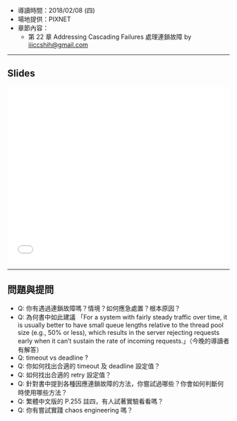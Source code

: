 
* 導讀時間：2018/02/08 (四)
* 場地提供：PIXNET
* 章節內容：
    * 第 22 章 Addressing Cascading Failures 處理連鎖故障 by <ccshih>iiiccshih@gmail.com



---
## Slides

<embed src="/pdf/SRE_CH22.pdf" type="application/pdf" width="100%" height="400px" />



---
## 問題與提問

* Q: 你有遇過連鎖故障嗎？情境？如何應急處置？根本原因？
* Q: 為何書中如此建議 「For a system with fairly steady traffic over time, it is usually better to have small queue lengths relative to the thread pool size (e.g., 50% or less), which results in the server rejecting requests early when it can’t sustain the rate of incoming requests.」（今晚的導讀者有解答）
* Q: timeout vs deadline ?
* Q: 你如何找出合適的 timeout 及 deadline 設定值？
* Q: 如何找出合適的 retry 設定值？
* Q: 針對書中提到各種因應連鎖故障的方法，你嘗試過哪些？你會如何判斷何時使用哪些方法？
* Q: 繁體中文版的 P.255 註四，有人試著實驗看看嗎？
* Q: 你有嘗試實踐 chaos engineering 嗎？
